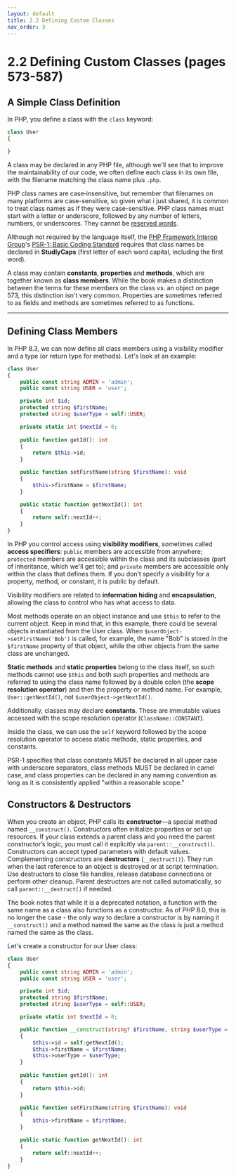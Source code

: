 ```yaml
---
layout: default
title: 2.2 Defining Custom Classes
nav_order: 3
---
```


# 2.2 Defining Custom Classes (pages 573-587)

## A Simple Class Definition

In PHP, you define a class with the `class` keyword:

```php
class User
{

}
```

A class may be declared in any PHP file, although we'll see that to improve the maintainability of our code, we often define each class in its own file, with the filename matching the class name plus `.php`.

PHP class names are case‑insensitive, but remember that filenames on many platforms are case-sensitive, so given what i just shared, it is common to treat class names as if they were case-sensitive. PHP class names must start with a letter or underscore, followed by any number of letters, numbers, or underscores. They cannot be [reserved words](https://www.php.net/manual/en/reserved.php).

Although not required by the language itself, the [PHP Framework Interop Group](https://www.php-fig.org/)'s [PSR-1: Basic Coding Standard](https://www.php-fig.org/psr/psr-1/) requires that class names be declared in **StudlyCaps** (first letter of each word capital, including the first word).

A class may contain **constants**, **properties** and **methods**, which are together known as **class members**. While the book makes a distinction between the terms for these members on the class vs. an object on page 573, this distinction isn't very common. Properties are sometimes referred to as fields and methods are sometimes referred to as functions.

---

## Defining Class Members

In PHP 8.3, we can now define all class members using a visibility modifier and a type (or return type for methods). Let's look at an example:

```php
class User
{
    public const string ADMIN = 'admin';
    public const string USER = 'user';

    private int $id;
    protected string $firstName;
    protected string $userType = self::USER;

    private static int $nextId = 0;
    
    public function getId(): int
    {
        return $this->id;
    }

    public function setFirstName(string $firstName): void
    {
        $this->firstName = $firstName;
    }

    public static function getNextId(): int
    {
        return self::nextId++;
    }
}
```

In PHP you control access using **visibility modifiers**, sometimes called **access specifiers**: `public` members are accessible from anywhere; `protected` members are accessible within the class and its subclasses (part of inheritance, which we'll get to); and `private` members are accessible only within the class that defines them. If you don’t specify a visibility for a property, method, or constant, it is public by default.

Visibility modifiers are related to **information hiding** and **encapsulation**, allowing the class to control who has what access to data.

Most methods operate on an object instance and use `$this` to refer to the current object. Keep in mind that, in this example, there could be several objects instantiated from the User class. When `$userObject->setFirstName('Bob')` is called, for example, the name "Bob" is stored in the `$firstName` property of that object, while the other objects from the same class are unchanged.

**Static methods** and **static properties** belong to the class itself, so such methods cannot use `$this` and both such properties and methods are referred to using the class name followed by a double colon (the **scope resolution operator**) and then the property or method name. For example, `User::getNextId()`, not `$userObject->getNextId()`.

Additionally, classes may declare **constants**. These are immutable values accessed with the scope resolution operator (`ClassName::CONSTANT`).

Inside the class, we can use the `self` keyword followed by the scope resolution operator to access static methods, static properties, and constants.

PSR-1 specifies that class constants MUST be declared in all upper case with underscore separators, class methods MUST be declared in camel case, and class properties can be declared in any naming convention as long as it is consistently applied "within a reasonable scope."

## Constructors & Destructors

When you create an object, PHP calls its **constructor**—a special method named `__construct()`.  Constructors often initialize properties or set up resources.  If your class extends a parent class and you need the parent constructor’s logic, you must call it explicitly via `parent::__construct()`.  Constructors can accept typed parameters with default values.  Complementing constructors are **destructors** (`__destruct()`).  They run when the last reference to an object is destroyed or at script termination.  Use destructors to close file handles, release database connections or perform other cleanup.  Parent destructors are not called automatically, so call `parent::__destruct()` if needed.

The book notes that while it is a deprecated notation, a function with the same name as a class also functions as a constructor. As of PHP 8.0, this is no longer the case - the only way to declare a constructor is by naming it `__construct()` and a method named the same as the class is just a method named the same as the class.

Let's create a constructor for our User class:

```php
class User
{
    public const string ADMIN = 'admin';
    public const string USER = 'user';

    private int $id;
    protected string $firstName;
    protected string $userType = self::USER;

    private static int $nextId = 0;

    public function __construct(string? $firstName, string $userType = self::USER)
    {
        $this->id = self:getNextId();
        $this->firstName = $firstName;
        $this->userType = $userType;
    }
    
    public function getId(): int
    {
        return $this->id;
    }

    public function setFirstName(string $firstName): void
    {
        $this->firstName = $firstName;
    }

    public static function getNextId(): int
    {
        return self::nextId++;
    }
}
```

